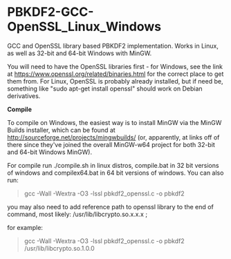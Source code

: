 PBKDF2-GCC-OpenSSL_Linux_Windows
================================

GCC and OpenSSL library based PBKDF2 implementation.  Works in Linux, as well as 32-bit and 64-bit Windows with MinGW.

You will need to have the OpenSSL libraries first - for Windows, see the link at https://www.openssl.org/related/binaries.html for the correct place to get them from.  For Linux, OpenSSL is probably already installed, but if need be, something like "sudo apt-get install openssl" should work on Debian derivatives. 


**Compile**

To compile on Windows, the easiest way is to install MinGW via the MinGW Builds installer, which can be found at http://sourceforge.net/projects/mingwbuilds/    (or, apparently, at links off of there since they've joined the overall MinGW-w64 project for both 32-bit and 64-bit Windows MinGW).

For compile run ./compile.sh in linux distros, compile.bat in 32 bit versions of windows and compilex64.bat in 64 bit versions of windows.
You can also run:

> gcc -Wall -Wextra -O3 -lssl pbkdf2_openssl.c -o pbkdf2

you may also need to add reference path to openssl library to the end of command, most likely: /usr/lib/libcrypto.so.x.x.x ;

for example:
> gcc -Wall -Wextra -O3 -lssl pbkdf2_openssl.c -o pbkdf2 /usr/lib/libcrypto.so.1.0.0 

